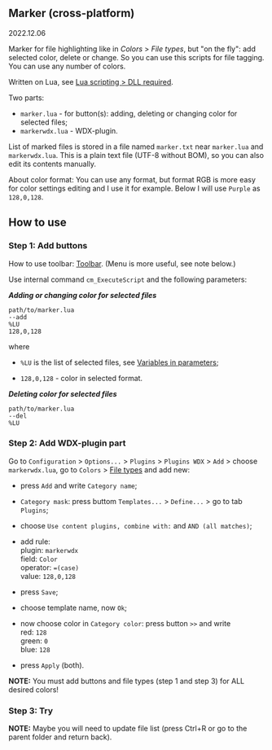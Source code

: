 Marker (cross-platform)
-----------------------

2022.12.06

Marker for file highlighting like in *Colors* > *File types*, but "on the fly": add selected color, delete or change. So you can use this scripts for file tagging.
You can use any number of colors.

Written on Lua, see [Lua scripting > DLL required](http://doublecmd.github.io/doc/en/lua.html#dllrequired).

Two parts:

- `marker.lua` - for button(s): adding, deleting or changing color for selected files;
- `markerwdx.lua` - WDX-plugin.

List of marked files is stored in a file named `marker.txt` near `marker.lua` and `markerwdx.lua`. This is a plain text file (UTF-8 without BOM), so you can also edit its contents manually.

About color format: You can use any format, but format RGB is more easy for color settings editing and I use it for example.
Below I will use `Purple` as `128,0,128`.

## How to use

### Step 1: Add  buttons

How to use toolbar: [Toolbar](http://doublecmd.github.io/doc/en/toolbar.html). (Menu is more useful, see note below.)

Use internal command `cm_ExecuteScript` and the following parameters:

**_Adding or changing color for selected files_**

```
path/to/marker.lua
--add
%LU
128,0,128
```

where

- `%LU` is the list of selected files, see [Variables in parameters](http://doublecmd.github.io/doc/en/variables.html);

- `128,0,128` - color in selected format.

**_Deleting color for selected files_**

```
path/to/marker.lua
--del
%LU
```

### Step 2: Add WDX-plugin part

Go to `Configuration` > `Options...` > `Plugins` > `Plugins WDX` > `Add` > choose `markerwdx.lua`, go to `Colors` > [File types](http://doublecmd.github.io/doc/en/configuration.html#ConfigColorFiles) and add new:

- press `Add` and write `Category name`;

- `Category mask`: press buttom `Templates...` > `Define...` > go to tab `Plugins`;

- choose `Use content plugins, combine with:` and `AND (all matches)`;

- add rule:<br>
plugin: `markerwdx`<br>
field: `Color`<br>
operator: `=(case)`<br>
value: `128,0,128`

- press `Save`;

- choose template name, now `Ok`;

- now choose color in `Category color`: press button `>>` and write<br>
    red: `128`<br>
    green: `0`<br>
    blue: `128`

- press `Apply` (both).

**NOTE:** You must add buttons and file types (step 1 and step 3) for ALL desired colors!

### Step 3: Try

**NOTE:** Maybe you will need to update file list (press Ctrl+R or go to the parent folder and return back).
